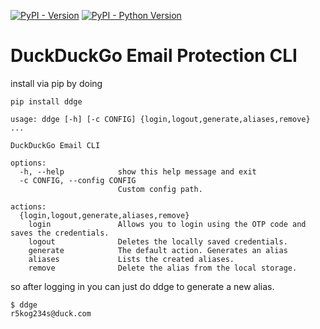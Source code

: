 [![PyPI - Version](https://img.shields.io/pypi/v/hatch-fancy-pypi-readme.svg)](https://pypi.org/project/ddge)
[![PyPI - Python Version](https://img.shields.io/pypi/pyversions/hatch-fancy-pypi-readme.svg)](https://pypi.org/project/ddge)

# DuckDuckGo Email Protection CLI
install via pip by doing

`pip install ddge`

```
usage: ddge [-h] [-c CONFIG] {login,logout,generate,aliases,remove} ...

DuckDuckGo Email CLI

options:
  -h, --help            show this help message and exit
  -c CONFIG, --config CONFIG
                        Custom config path.

actions:
  {login,logout,generate,aliases,remove}
    login               Allows you to login using the OTP code and saves the credentials.
    logout              Deletes the locally saved credentials.
    generate            The default action. Generates an alias
    aliases             Lists the created aliases.
    remove              Delete the alias from the local storage.
```

so after logging in you can just do ddge to generate a new alias.
```
$ ddge
r5kog234s@duck.com
```
